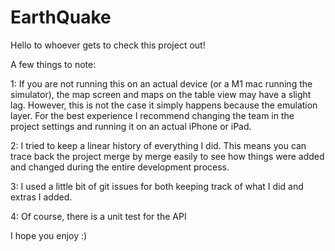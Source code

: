 # EarthQuake

Hello to whoever gets to check this project out! 

A few things to note: 

1: If you are not running this on an actual device (or a M1 mac running the simulator), the map screen and maps on the table view may have a slight lag. However, this is not the case it simply happens because the emulation layer. For the best experience I recommend changing the team in the project settings and running it on an actual iPhone or iPad. 

2: I tried to keep a linear history of everything I did. This means you can trace back the project merge by merge easily to see how things were added and changed during the entire development process.

3: I used a little bit of git issues for both keeping track of what I did and extras I added.

4: Of course, there is a unit test for the API

I hope you enjoy :) 
